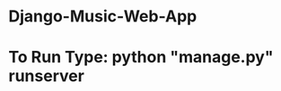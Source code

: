 # Django-Music-Web-App
<!---
username Amit
pass 123456789
email a@gmail.com
you can change it by "python manage.py createsuperuser"
   --->

# To Run Type: python "manage.py" runserver